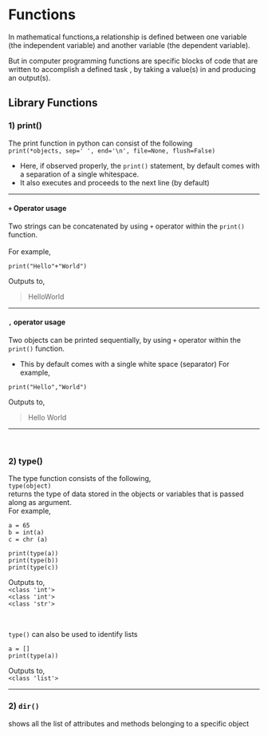 # Functions
In mathematical functions,a relationship is defined between one variable (the independent variable) and another variable (the dependent variable).

But in computer programming functions are specific blocks of code that are written to accomplish a defined task , by taking a value(s) in and producing an output(s).

## Library Functions
### 1) print() <br>
The print function in python can consist of the following <br>
`print(*objects, sep=' ', end='\n', file=None, flush=False)`<br>
- Here, if observed properly, the `print()` statement, by default comes with a separation of a single whitespace. <br>
- It also executes and proceeds to the next line (by default) <br> 
---------
#### `+` Operator usage
Two strings can be concatenated by using `+` operator within the `print()` function.
<br> <br>
For example, <br>
```
print("Hello"+"World")
```
Outputs to,  
>HelloWorld 
---------
#### `,` operator usage
Two objects can be printed sequentially, by using `+` operator within the `print()` function.<br>
- This by default comes with a single white space (separator)
For example, <br>
```
print("Hello","World")
```
Outputs to,  
>Hello World
>

---
<br> 

### 2) type() <br>
The type function consists of the following, <br>
`type(object)` <br>
returns the type of data stored in the objects or variables that is passed along as argument. <br>
For example,  <br>

 ```
a = 65
b = int(a)
c = chr (a)

print(type(a))
print(type(b))
print(type(c))
```
Outputs to, <br>
`<class 'int'>`<br>
`<class 'int'>`<br>
`<class 'str'>`<br>

<br>

`type()` can also be used to identify lists
```
a = []
print(type(a))
```

Outputs to, <br>
`<class 'list'>`

---

### 2) `dir()` 
shows all the list of attributes and methods belonging to a specific object <br>
